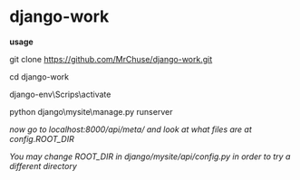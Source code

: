 # django-work
**usage**

git clone https://github.com/MrChuse/django-work.git

cd django-work

django-env\Scrips\activate

python django\mysite\manage.py runserver


*now go to localhost:8000/api/meta/ and look at what files are at config.ROOT_DIR*


*You may change ROOT_DIR in django/mysite/api/config.py in order to try a different directory*
